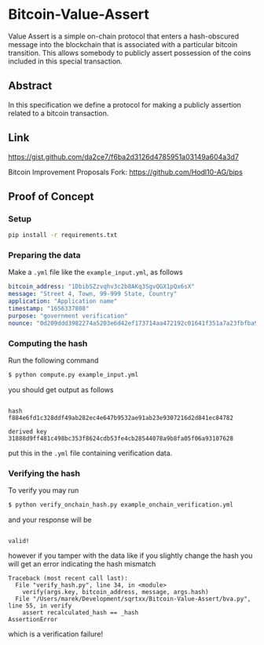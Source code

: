 # Bitcoin-Value-Assert
Value Assert is a simple on-chain protocol that enters a hash-obscured message into the blockchain that is associated with a particular bitcoin transition. This allows somebody to publicly assert possession of the coins included in this special transaction.

## Abstract
In this specification we define a protocol for making a publicly assertion related to a bitcoin transaction.

## Link
https://gist.github.com/da2ce7/f6ba2d3126d4785951a03149a604a3d7

Bitcoin Improvement Proposals Fork: https://github.com/Hodl10-AG/bips

## Proof of Concept

### Setup

```sh
pip install -r requirements.txt
```

### Preparing the data

Make a `.yml` file like the `example_input.yml`, as follows

```yml
bitcoin_address: "1DbibSZzvqhv3c2b8AKq3SgvQGX1pQx6sX"
message: "Street 4, Town, 99-999 State, Country"
application: "Application name"
timestamp: "1656337808"
purpose: "government verification"
nounce: "0d209ddd3982274a5203e6d42ef173714aa472192c01641f351a7a23fbfba9f7"
```

### Computing the hash

Run the following command

```bash
$ python compute.py example_input.yml 
```

you should get output as follows

```

hash
f884e6fd1c328ddf49ab282ec4e647b9532ae91ab23e9307216d2d841ec84782

derived key
31888d9ff481c498bc353f8624cdb53fe4cb28544078a9b8fa05f06a93107628
```

put this in the `.yml` file containing verification data.

### Verifying the hash

To verify you may run

```bash
$ python verify_onchain_hash.py example_onchain_verification.yml
```

and your response will be

```

valid!
```

however if you tamper with the data like if you slightly change the hash you will get an error indicating the hash mismatch

```
Traceback (most recent call last):
  File "verify_hash.py", line 34, in <module>
    verify(args.key, bitcoin_address, message, args.hash)
  File "/Users/marek/Development/sqrtxx/Bitcoin-Value-Assert/bva.py", line 55, in verify
    assert recalculated_hash == _hash
AssertionError
```

which is a verification failure!
